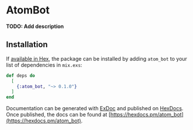 # AtomBot

**TODO: Add description**

## Installation

If [available in Hex](https://hex.pm/docs/publish), the package can be installed
by adding `atom_bot` to your list of dependencies in `mix.exs`:

```elixir
def deps do
  [
    {:atom_bot, "~> 0.1.0"}
  ]
end
```

Documentation can be generated with [ExDoc](https://github.com/elixir-lang/ex_doc)
and published on [HexDocs](https://hexdocs.pm). Once published, the docs can
be found at [https://hexdocs.pm/atom_bot](https://hexdocs.pm/atom_bot).

